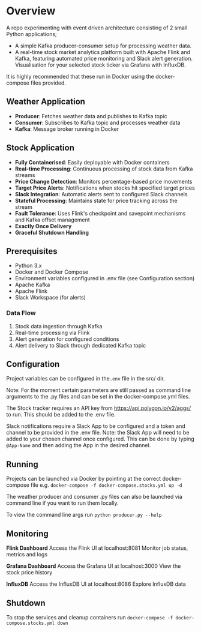 # Overview
A repo experimenting with event driven architecture consisting of 2 small Python applications; 

- A simple Kafka producer-consumer setup for processing weather data. 
- A real-time stock market analytics platform built with Apache Flink and Kafka, featuring automated price monitoring and Slack alert generation. Visualisation for your selected stock ticker via Grafana with InfluxDB.

It is highly recommended that these run in Docker using the docker-compose files provided.

## Weather Application

- **Producer**: Fetches weather data and publishes to Kafka topic
- **Consumer**: Subscribes to Kafka topic and processes weather data
- **Kafka**: Message broker running in Docker

## Stock Application

- **Fully Containerised**: Easily deployable with Docker containers
- **Real-time Processing**: Continuous processing of stock data from Kafka streams
- **Price Change Detection**: Monitors percentage-based price movements
- **Target Price Alerts**: Notifications when stocks hit specified target prices
- **Slack Integration**: Automatic alerts sent to configured Slack channels
- **Stateful Processing**: Maintains state for price tracking across the stream
- **Fault Tolerance**: Uses Flink's checkpoint and savepoint mechanisms and Kafka offset management
- **Exactly Once Delivery**
- **Graceful Shutdown Handling**

## Prerequisites

- Python 3.x
- Docker and Docker Compose
- Environment variables configured in .env file (see Configuration section)
- Apache Kafka
- Apache Flink
- Slack Workspace (for alerts)

### Data Flow
1. Stock data ingestion through Kafka
2. Real-time processing via Flink
3. Alert generation for configured conditions
4. Alert delivery to Slack through dedicated Kafka topic

## Configuration

Project variables can be configured in the`.env` file in the src/ dir. 

Note: For the moment certain parameters are still passed as command line arguments to the .py files and can be set in the docker-compose.yml files.

The Stock tracker requires an API key from https://api.polygon.io/v2/aggs/ to run. This should be added to the .env file.

Slack notifications require a Slack App to be configured and a token and channel to be provided in the .env  file. Note: the Slack App will need to be added to your chosen channel once configured. This can be done by typing `@App-Name` and then adding the App in the desired channel.

## Running

Projects can be launched via Docker by pointing at the correct docker-compose file e.g. `docker-compose -f docker-compose.stocks.yml up -d`

The weather producer and consumer .py files can also be launched via command line if you want to run them locally.

To view the command line args run `python producer.py --help`

## Monitoring
**Flink Dashboard**
Access the Flink UI at localhost:8081
Monitor job status, metrics and logs

**Grafana Dashboard**
Access the Grafana UI at localhost:3000
View the stock price history

**InfluxDB**
Access the InfluxDB UI at localhost:8086
Explore InfluxDB data

## Shutdown

To stop the services and cleanup containers run `docker-compose -f docker-compose.stocks.yml down`

